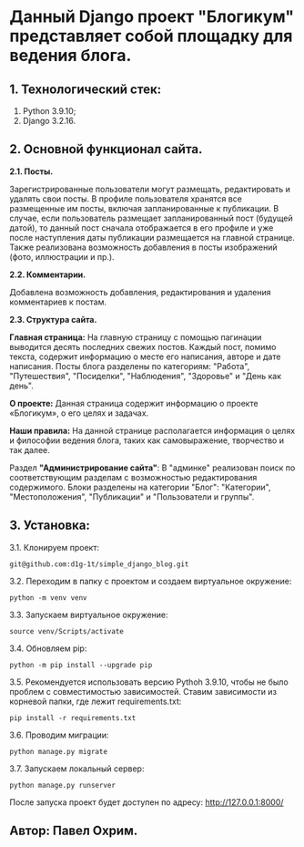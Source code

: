 # **Данный **Django проект "Блогикум"** представляет собой площадку для ведения блога.**

## **1. Технологический стек:** ##
1. Python 3.9.10;
2. Django 3.2.16.

## **2. Основной функционал сайта.** ##

**2.1. Посты.**

Зарегистрированные пользователи могут размещать, редактировать и удалять свои посты. В профиле пользователя хранятся все размещенные им посты, включая запланированные к публикации. В случае, если пользователь размещает запланированный пост (будущей датой), то данный пост сначала отображается в его профиле и уже после наступления даты публикации размещается на главной странице. Также реализована возможность добавления в посты изображений (фото, иллюстрации и пр.).

**2.2. Комментарии.**

Добавлена возможность добавления, редактирования и удаления комментариев к постам.

**2.3. Структура сайта.**

**Главная страница:** На главную страницу с помощью пагинации выводится десять последних свежих постов. Каждый пост, помимо текста, содержит информацию о месте его написания, авторе и дате написания. Посты блога разделены по категориям: "Работа", "Путешествия", "Посиделки", "Наблюдения", "Здоровье" и "День как день".

**О проекте:** Данная страница содержит информацию о проекте «Блогикум», о его целях и задачах.

**Наши правила:** На данной странице располагается информация о целях и философии ведения блога, таких как самовыражение, творчество и так далее.

Раздел **"Администрирование сайта"**: В "админке" реализован поиск по соответствующим разделам с возможностью редактирования содержимого. Блоки разделены на категории "Блог": "Категории", "Местоположения", "Публикации" и "Пользователи и группы".

## **3. Установка:** ##

3.1. Клонируем проект:
```
git@github.com:d1g-1t/simple_django_blog.git
```
3.2. Переходим в папку с проектом и создаем виртуальное окружение:
```
python -m venv venv
```
3.3. Запускаем виртуальное окружение:
```
source venv/Scripts/activate
```
3.4. Обновляем pip:
```
python -m pip install --upgrade pip
```
3.5. Рекомендуется использовать версию Pythoh 3.9.10, чтобы не было проблем с совместимостью зависимостей. Ставим зависимости из корневой папки, где лежит requirements.txt:
```
pip install -r requirements.txt
```
3.6. Проводим миграции:
```
python manage.py migrate
```
3.7. Запускаем локальный сервер:
```
python manage.py runserver
```
После запуска проект будет доступен по адресу: http://127.0.0.1:8000/



## **Автор: Павел Охрим.** ##
